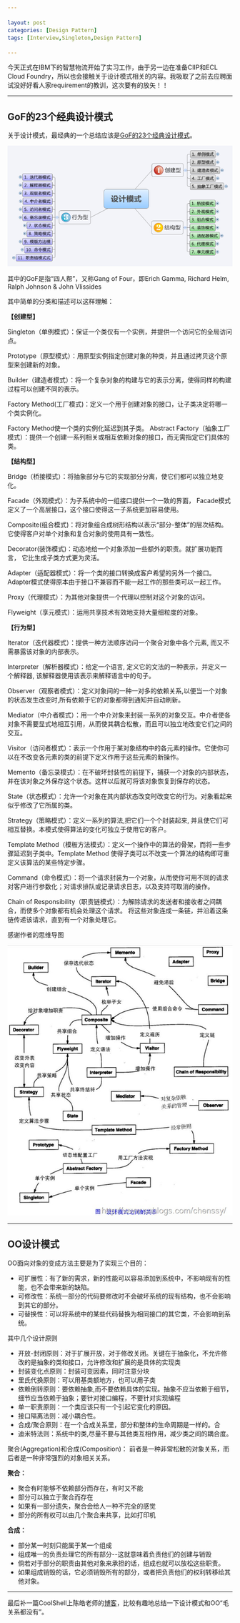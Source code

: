 ```yaml
---

layout: post
categories: [Design Pattern]
tags: [Interview,Singleton,Design Pattern]

---
```


今天正式在IBM下的智慧物流开始了实习工作，由于另一边在准备CIIP和ECL Cloud Foundry，所以也会接触关于设计模式相关的内容。我吸取了之前去应聘面试没好好看人家requirement的教训，这次要有的放矢！！


- - -

## GoF的23个经典设计模式

关于设计模式，最经典的一个总结应该是[GoF的23个经典设计模式](http://www.cnblogs.com/springworks/p/3459458.html)。

![](https://raw.githubusercontent.com/kakack/kakack.github.io/master/_images/1404091.png)

其中的GoF是指“四人帮”，又称Gang of Four，即Erich Gamma, Richard Helm, Ralph Johnson & John Vlissides

其中简单的分类和描述可以这样理解：


**【创建型】**

Singleton（单例模式）：保证一个类仅有一个实例，并提供一个访问它的全局访问点。 

Prototype（原型模式）：用原型实例指定创建对象的种类，并且通过拷贝这个原型来创建新的对象。 

Builder（建造者模式）：将一个复杂对象的构建与它的表示分离，使得同样的构建过程可以创建不同的表示。 

Factory Method(工厂模式)：定义一个用于创建对象的接口，让子类决定将哪一个类实例化。

Factory Method使一个类的实例化延迟到其子类。 Abstract Factory（抽象工厂模式）：提供一个创建一系列相关或相互依赖对象的接口，而无需指定它们具体的类。



**【结构型】**

Bridge（桥接模式）：将抽象部分与它的实现部分分离，使它们都可以独立地变化。 

Facade（外观模式）：为子系统中的一组接口提供一个一致的界面， Facade模式定义了一个高层接口，这个接口使得这一子系统更加容易使用。 

Composite(组合模式)：将对象组合成树形结构以表示“部分-整体”的层次结构。它使得客户对单个对象和复合对象的使用具有一致性。 

Decorator(装饰模式)：动态地给一个对象添加一些额外的职责。就扩展功能而言， 它比生成子类方式更为灵活。 

Adapter（适配器模式）：将一个类的接口转换成客户希望的另外一个接口。Adapter模式使得原本由于接口不兼容而不能一起工作的那些类可以一起工作。 

Proxy（代理模式）：为其他对象提供一个代理以控制对这个对象的访问。 

Flyweight（享元模式）：运用共享技术有效地支持大量细粒度的对象。



**【行为型】**

Iterator（迭代器模式）：提供一种方法顺序访问一个聚合对象中各个元素, 而又不需暴露该对象的内部表示。 

Interpreter（解析器模式）：给定一个语言, 定义它的文法的一种表示，并定义一个解释器, 该解释器使用该表示来解释语言中的句子。 

Observer（观察者模式）：定义对象间的一种一对多的依赖关系,以便当一个对象的状态发生改变时,所有依赖于它的对象都得到通知并自动刷新。 

Mediator（中介者模式）：用一个中介对象来封装一系列的对象交互。中介者使各对象不需要显式地相互引用，从而使其耦合松散，而且可以独立地改变它们之间的交互。 

Visitor（访问者模式）：表示一个作用于某对象结构中的各元素的操作。它使你可以在不改变各元素的类的前提下定义作用于这些元素的新操作。 

Memento（备忘录模式）：在不破坏封装性的前提下，捕获一个对象的内部状态，并在该对象之外保存这个状态。这样以后就可将该对象恢复到保存的状态。 

State（状态模式）：允许一个对象在其内部状态改变时改变它的行为。对象看起来似乎修改了它所属的类。 

Strategy（策略模式）：定义一系列的算法,把它们一个个封装起来, 并且使它们可相互替换。本模式使得算法的变化可独立于使用它的客户。 

Template Method（模板方法模式）：定义一个操作中的算法的骨架，而将一些步骤延迟到子类中。Template Method 使得子类可以不改变一个算法的结构即可重定义该算法的某些特定步骤。 

Command（命令模式）：将一个请求封装为一个对象，从而使你可用不同的请求对客户进行参数化；对请求排队或记录请求日志，以及支持可取消的操作。 

Chain of Responsibility（职责链模式）：为解除请求的发送者和接收者之间耦合，而使多个对象都有机会处理这个请求。 将这些对象连成一条链，并沿着这条链传递该请求，直到有一个对象处理它。


感谢作者的思维导图

![](https://raw.githubusercontent.com/kakack/kakack.github.io/master/_images/1404092.jpg)

- - -

## OO设计模式

OO面向对象的变成方法主要是为了实现三个目的：

- 可扩展性：有了新的需求，新的性能可以容易添加到系统中，不影响现有的性能，也不会带来新的缺陷。
- 可修改性：系统一部分的代码要修改时不会破坏系统的现有结构，也不会影响到其它的部分。
- 可替换性：可以将系统中的某些代码替换为相同接口的其它类，不会影响到系统。

其中几个设计原则

- 开放-封闭原则：对于扩展开放，对于修改关闭。关键在于抽象化，不允许修改的是抽象的类和接口，允许修改和扩展的是具体的实现类
- 封装变化点原则：封装可变因素，同时注意分块
- 里氏代换原则：可以用基类额地方，也可以用子类
- 依赖倒转原则：要依赖抽象,而不要依赖具体的实现。抽象不应当依赖于细节，细节应当依赖于抽象；要针对接口编程，不要针对实现编程
- 单一职责原则：一个类应该只有一个引起它变化的原因。
- 接口隔离法则：减小耦合性。
- 合成/聚合原则：在一个合成关系里，部分和整体的生命周期是一样的。合
- 迪米特法则：系统中的类,尽量不要与其他类互相作用，减少类之间的耦合度。


聚合(Aggregation)和合成(Composition)：
前者是一种非常松散的对象关系，而后者是一种非常强烈的对象相关关系。



**聚合：**

   - 聚合有时能够不依赖部分而存在，有时又不能
   - 部分可以独立于聚合而存在
   - 如果有一部分遗失，聚合会给人一种不完全的感觉
   - 部分的所有权可以由几个聚合来共享，比如打印机

**合成：**

   - 部分某一时刻只能属于某一个组成
   - 组成唯一的负责处理它的所有部分--这就意味着负责他们的创建与销毁
   - 倘若对于部分的职责由其他对象来承担的话，组成也就可以放松这些职责。
   - 如果组成销毁的话，它必须销毁所有的部分，或者把负责他们的权利转移给其他对象。
	


---
最后补一篇CoolShell上陈皓老师的[博客](http://coolshell.cn/articles/8961.html)，比较有趣地总结一下设计模式和OO“毛关系都没有”。